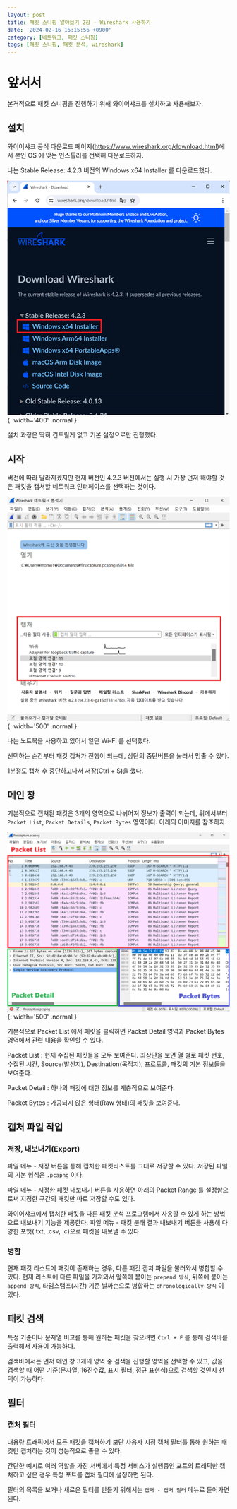 ```yaml
---
layout: post
title: 패킷 스니핑 알아보기 2장 - Wireshark 사용하기
date: '2024-02-16 16:15:56 +0900'
category: [네트워크, 패킷 스니핑]
tags: [패킷 스니핑, 패킷 분석, wireshark]
---
```


# 앞서서
본격적으로 패킷 스니핑을 진행하기 위해 와이어샤크를 설치하고 사용해보자.

## 설치
와이어샤크 공식 다운로드 페이지(https://www.wireshark.org/download.html)에서 본인 OS 에 맞는 인스톨러를 선택해 다운로드하자.

나는 Stable Release: 4.2.3 버전의 Windows x64 Installer 를 다운로드했다.

![wireshark installer](/assets/img/captures/1_wireshark-installer.png){: width='400' .normal }

설치 과정은 딱히 건드릴게 없고 기본 설정으로만 진행했다.

## 시작
버전에 따라 달라지겠지만 현재 버전인 4.2.3 버전에서는 실행 시 가장 먼저 해야할 것은 패킷을 캡쳐할 네트워크 인터페이스를 선택하는 것이다.

![select interface](/assets/img/captures/2_select-interface.png){: width='500' .normal }

나는 노트북을 사용하고 있어서 일단 Wi-Fi 를 선택했다.

선택하는 순간부터 패킷 캡쳐가 진행이 되는데, 상단의 중단버튼을 눌러서 멈출 수 있다.

1분정도 캡쳐 후 중단하고나서 저장(Ctrl + S)을 했다.


## 메인 창
기본적으로 캡쳐된 패킷은 3개의 영역으로 나뉘어져 정보가 출력이 되는데, 위에서부터 `Packet List`, `Packet Details`, `Packet Bytes` 영역이다. 아래의 이미지를 참조하자.

![wireshark main window](/assets/img/captures/3_wireshark_main_window.png){: width='500' .normal }

기본적으로 Packet List 에서 패킷을 클릭하면 Packet Detail 영역과 Packet Bytes 영역에서 관련 내용을 확인할 수 있다.

Packet List
: 현재 수집된 패킷들을 모두 보여준다. 최상단을 보면 열 별로 패킷 번호, 수집된 시간, Source(발신지), Destination(목적지), 프로토콜, 패킷의 기본 정보들을 보여준다.

Packet Detail
: 하나의 패킷에 대한 정보를 계층적으로 보여준다.

Packet Bytes
: 가공되지 않은 형태(Raw 형태)의 패킷을 보여준다.

## 캡처 파일 작업
### 저장, 내보내기(Export)
파일 메뉴 - 저장 버튼을 통해 캡처한 패킷리스트를 그대로 저장할 수 있다. 저장된 파일의 기본 형식은 `.pcapng` 이다.

파일 메뉴 - 지정한 패킷 내보내기 버튼을 사용하면 아래의 Packet Range 를 설정함으로써 지정한 구간의 패킷만 따로 저장할 수도 있다.

와이어샤크에서 캡처한 패킷을 다른 패킷 분석 프로그램에서 사용할 수 있게 하는 방법으로 내보내기 기능을 제공한다. 파일 메뉴 - 패킷 분해 결과 내보내기 버튼을 사용해 다양한 포맷(.txt, .csv, .c)으로 패킷을 내보낼 수 있다.

### 병합
현재 패킷 리스트에 패킷이 존재하는 경우, 다른 패킷 캡처 파일을 불러와서 병합할 수 있다. 현재 리스트에 다른 파일을 가져와서 앞쪽에 붙이는 `prepend 방식`, 뒤쪽에 붙이는 `append 방식`, 타임스탬프(시간) 기준 날짜순으로 병합하는 `chronologically 방식` 이 있다.

## 패킷 검색
특정 기준이나 문자열 비교를 통해 원하는 패킷을 찾으려면 `Ctrl + F` 를 통해 검색바를 출력해서 사용이 가능하다.

검색바에서는 먼저 메인 창 3개의 영역 중 검색을 진행할 영역을 선택할 수 있고, 값을 검색할 때 어떤 기준(문자열, 16진수값, 표시 필터, 정규 표현식)으로 검색할 것인지 선택이 가능하다.

## 필터
### 캡처 필터
대용량 트래픽에서 모든 패킷을 캡처하기 보단 사용자 지정 캡처 필터를 통해 원하는 패킷만 캡처하는 것이 성능적으로 좋을 수 있다.

간단한 예시로 여러 역할을 가진 서버에서 특정 서비스가 실행중인 포트의 트래픽만 캡처하고 싶은 경우 특정 포트를 캡처 필터에 설정하면 된다.

필터의 목록을 보거나 새로운 필터를 만들기 위해서는 `캡처 - 캡처 필터` 메뉴로 들어가면 된다.